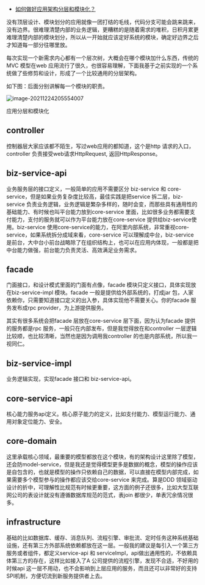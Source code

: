 - [如何做好应用架构分层和模块化？](https://mp.weixin.qq.com/s/-Ae2GnPwWFnpKFtQTKOCKA)

没有顶层设计、模块划分的应用就像一团打结的毛线，代码分支可能会跳来跳来，没有边界。很难理清楚内部的业务逻辑，更糟糕的是随着需求的堆积，日积月累更难理清楚内部的模块划分，所以从一开始就应该定好系统的模块，确定好边界之后才知道每一部分往哪里放。

每次实现一个新需求内心都有一个层次树，大概会在哪个模块加什么东西，传统的MVC 模型在web 应用流行了很久，也很容易理解，下面我基于之前实现的一个系统做了些修剪和设计，形成了一个比较通用的分层架构。

如下图：后面分别讲解每一个模块的职责。

![image-20211224205554007](https://gitee.com/er-huomeng/img/raw/master/img/image-20211224205554007.png)

应用分层和模块化

## controller

控制器层大家应该都不陌生，写过web应用的都知道，这个是http 请求的入口，controller 负责接受web请求HttpRequest, 返回HttpResponse。

## biz-service-api

业务服务层的接口定义，一般简单的应用不需要区分 biz-service 和 core-service，但是如果业务复杂度比较高，最佳实践是把service 拆二层，biz-service  负责业务逻辑，业务逻辑是繁杂多样的，随时会变，而那些具有通用性的基础能力、有时候也叫平台能力放到core-service  里面，比如很多业务都需要支付能力，支付的服务就可以作为平台能力放在core-service  提供给biz-service使用。biz-service  使用core-service的能力，在阿里内部系统，非常重视core-service，如果系统拆分成域来看，core-service  可以理解成中台，biz-service  是前台，大中台小前台战略除了在组织结构上，也可以在应用内体现，一般都是把中台能力做强，前台能力负责灵活、高效满足业务需求。

## facade

门面接口，和设计模式里面的门面有点像，facade 模块只定义接口，具体实现放在biz-service-impl 模块。facade 一般是提供给外部系统的，打成jar  包，人家依赖你，只需要知道接口定义的出入参，具体实现他不需要关心。你的facade 服务发布成rpc provider，为上游提供服务。

其实有很多系统会把facade 层放在core-service 层下面，因为认为facade 提供的服务都是rpc  服务，一般只在内部发布，但是我觉得放在和controller 一层逻辑比较顺，也比较清晰，当然也是因为调用我controller  的也是内部系统，所以我一视同仁。

## biz-service-impl

业务逻辑实现，实现facade 接口和 biz-service-api。

## core-service-api

核心能力服务api定义。核心原子能力的定义，比如支付能力、模型运行能力、通用对象定位能力、安全。

## core-domain

这里承载核心领域，最重要的模型都放在这个模块，有的架构设计这里除了模型，还会防model-service，但是我还是觉得模型更多是数据的概念，模型的操作应该是自包含的，也就是模型的操作只依赖自己的数据，可以直接在模型内部完成，如果需要多个模型参与的操作都应该交给core-service 来完成。算是DDD  领域驱动设计的折中，可理解性比规范有时候更重要，这方面的例子还很多，比如大型互联网公司的表设计就没有遵循数据库规范的范式，表join  都很少，单表冗余情况很多。

## infrastructure

基础的比如数据库、缓存、消息队列、流程引擎、审批流、定时任务这种系统基础设施，还有第三方外部系统依赖都放在这一层。一般我的建议是每引入一个第三方服务或者组件，都定义service-api 和 serviceImpl，api做出通用性的，不依赖具体第三方的存在，这样比如接入了A 公司提供的流程引擎，发现不合适，不好用的时候api  这一层不用动，也不会影响到上层应用的服务，而且还可以非常好的支持SPI机制，方便切流到新服务提供者上去。